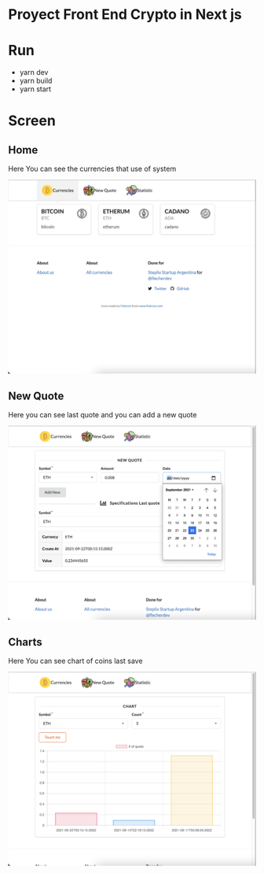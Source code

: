 # Proyect Front End Crypto in Next js

# Run

- yarn dev
- yarn build
- yarn start

# Screen

## Home

Here You can see the currencies that use of system

![Alt text](https://github.com/flecherdev/crypto-front/blob/master/public/screem/coins.png?raw=true 'Title')

## New Quote

Here you can see last quote and you can add a new quote

![Alt text](https://github.com/flecherdev/crypto-front/blob/master/public/screem/newQuote.png?raw=true 'Title')

## Charts

Here You can see chart of coins last save

![Alt text](https://github.com/flecherdev/crypto-front/blob/master/public/screem/charts.png?raw=true 'Title')

